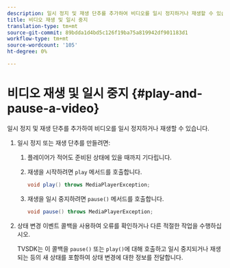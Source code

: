 ```yaml
---
description: 일시 정지 및 재생 단추를 추가하여 비디오를 일시 정지하거나 재생할 수 있습니다.
title: 비디오 재생 및 일시 중지
translation-type: tm+mt
source-git-commit: 89bdda1d4bd5c126f19ba75a819942df901183d1
workflow-type: tm+mt
source-wordcount: '105'
ht-degree: 0%

---
```



# 비디오 재생 및 일시 중지 {#play-and-pause-a-video}

일시 정지 및 재생 단추를 추가하여 비디오를 일시 정지하거나 재생할 수 있습니다.

1. 일시 정지 또는 재생 단추를 만들려면:
   1. 플레이어가 적어도 준비된 상태에 있을 때까지 기다립니다.
   1. 재생을 시작하려면 `play` 메서드를 호출합니다.

      ```java
      void play() throws MediaPlayerException;
      ```

   1. 재생을 일시 중지하려면 `pause()` 메서드를 호출합니다.

      ```java
      void pause() throws MediaPlayerException;
      ```

1. 상태 변경 이벤트 콜백을 사용하여 오류를 확인하거나 다른 적절한 작업을 수행하십시오.

   TVSDK는 이 콜백을 `pause()` 또는 `play()`에 대해 호출하고 일시 중지되거나 재생되는 등의 새 상태를 포함하여 상태 변경에 대한 정보를 전달합니다.

